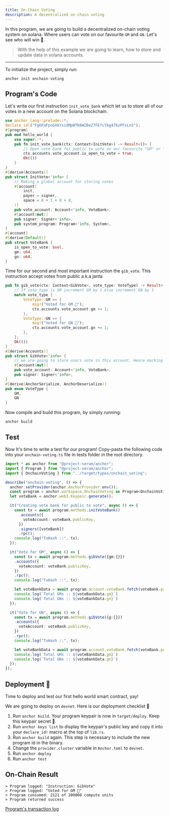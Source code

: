 ```yaml
---
title: On-Chain Voting
description: A decentralized on-chain voting 
---
```


In this program, we are going to build a decentralized on-chain voting system on solana. Where users can vote on our favourite `GM` and `GN`. Let's see who will win 🚀.

> With the help of this example we are going to learn, how to store and update data in solana accounts.

---

To initialize the project, simply run:
```shell
anchor init onchain-voting
```
## Program's Code
Let's write our first instruction `init_vote_bank` which let us to store all of our votes in a new account on the Solana blockchain.
```rust
use anchor_lang::prelude::*;
declare_id!("Fg6PaFpoGXkYsidMpWTK6W2BeZ7FEfcYkg476zPFsLnS");
#[program]
pub mod hello_world {
    use super::*;
    pub fn init_vote_bank(ctx: Context<InitVote>) -> Result<()> {
        // Open vote bank for public to vote on our favourite "GM" or "GN"
        ctx.accounts.vote_account.is_open_to_vote = true;
        Ok(())
    }
}
#[derive(Accounts)]
pub struct InitVote<'info> {
    // Making a global account for storing votes
    #[account(
        init, 
        payer = signer, 
        space = 8 + 1 + 8 + 8, 
    )] 
    pub vote_account: Account<'info, VoteBank>,
    #[account(mut)]
    pub signer: Signer<'info>,
    pub system_program: Program<'info, System>,
}
#[account]
#[derive(Default)]
pub struct VoteBank {
    is_open_to_vote: bool,
    gm: u64, 
    gn: u64,
}
```

Time for our second and most important instruction the `gib_vote`. This instruction accept votes from public a.k.a janta
```rust
pub fn gib_vote(ctx: Context<GibVote>, vote_type: VoteType) -> Result<()> {
    // If vote_type is GM increment GM by 1 else increment GN by 1
    match vote_type {
        VoteType::GM => {
            msg!("Voted for GM 🤝");
            ctx.accounts.vote_account.gm += 1; 
        },
        VoteType::GN => {
            msg!("Voted for GN 🤞");
            ctx.accounts.vote_account.gn += 1; 
        },
    };
    Ok(())
}
#[derive(Accounts)]
pub struct GibVote<'info> {
    // we are going to store users vote in this account. Hence marking it as mutable(mut), 
    #[account(mut)] 
    pub vote_account: Account<'info, VoteBank>,
    pub signer: Signer<'info>,
}
#[derive(AnchorSerialize, AnchorDeserialize)]
pub enum VoteType {
    GM,
    GN
}
```

Now compile and build this program, by simply running:
```shell
anchor build
```
## Test
Now It's time to write a test for our program! Copy-pasta the following code into your `onchain-voting.ts` file in tests folder in the root directory.
```typescript
import * as anchor from "@project-serum/anchor";
import { Program } from "@project-serum/anchor";
import { OnchainVoting } from "../target/types/onchain_voting";

describe("onchain-voting", () => {
  anchor.setProvider(anchor.AnchorProvider.env());
  const program = anchor.workspace.OnchainVoting as Program<OnchainVoting>;
  let voteBank = anchor.web3.Keypair.generate();

  it("Creating vote bank for public to vote", async () => {
    const tx = await program.methods.initVoteBank()
      .accounts({
        voteAccount: voteBank.publicKey,
      })
      .signers([voteBank])
      .rpc();
    console.log("TxHash ::", tx);
  });

  it("Vote for GM", async () => { 
    const tx = await program.methods.gibVote({gm:{}})
    .accounts({
      voteAccount: voteBank.publicKey,
    })
    .rpc();
    console.log("TxHash ::", tx);

    let voteBankData = await program.account.voteBank.fetch(voteBank.publicKey);
    console.log(`Total GMs :: ${voteBankData.gm}`)
    console.log(`Total GNs :: ${voteBankData.gn}`)
  });

  it("Vote for GN", async () => { 
    const tx = await program.methods.gibVote({g:{}})
    .accounts({
      voteAccount: voteBank.publicKey,
    })
    .rpc();
    console.log("TxHash ::", tx);

    let voteBankData = await program.account.voteBank.fetch(voteBank.publicKey);
    console.log(`Total GMs :: ${voteBankData.gm}`)
    console.log(`Total GNs :: ${voteBankData.gn}`)
  });
});
```

## Deployment 🎉
Time to deploy and test our first hello world smart contract, yay! 

We are going to deploy on `devnet`. Here is our deployment checklist 🚀

1. Run `anchor build`. Your program keypair is now in `target/deploy`. Keep this keypair secret 🤫.
2. Run `anchor keys list` to display the keypair's public key and copy it into your `declare_id!` macro at the top of `lib.rs`.
3. Run `anchor build` again. This step is necessary to include the new program id in the binary.
4. Change the `provider.cluster` variable in `Anchor.toml` to `devnet`.
5. Run `anchor deploy`
6. Run `anchor test`

## On-Chain Result
```shell
> Program logged: "Instruction: GibVote"
> Program logged: "Voted for GM 🤝"
> Program consumed: 2121 of 200000 compute units
> Program returned success
```

[Program's transaction log](https://explorer.solana.com/tx/cZRfUaFshh4jyweT3ZAtVxcCatxSHujku76ar6NJRjGxyyFE8BX7PPs8ZXv4cEvVXQKz1TX7XEqhrmeDcqHRf1j?cluster=devnet#ix-1)